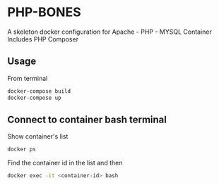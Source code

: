 # PHP-BONES

A skeleton docker configuration for Apache - PHP - MYSQL Container<br>
Includes PHP Composer
## Usage

From terminal
```bash
docker-compose build
docker-compose up
```

## Connect to container bash terminal

Show container's list
```bash
docker ps
```
Find the container id in the list and then
```bash
docker exec -it <container-id> bash
```